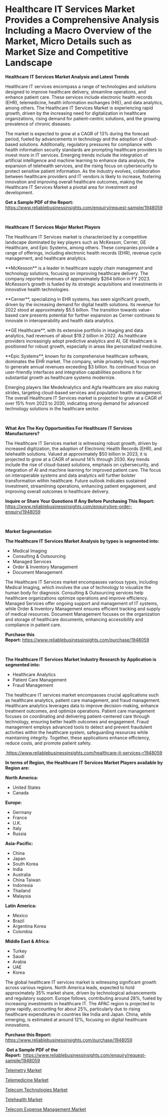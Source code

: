 <p><h1>Healthcare IT Services Market Provides a Comprehensive Analysis Including a Macro Overview of the Market, Micro Details such as Market Size and Competitive Landscape</h1></p><p><strong>Healthcare IT Services Market Analysis and Latest Trends</strong></p>
<p><p>Healthcare IT services encompass a range of technologies and solutions designed to improve healthcare delivery, streamline operations, and enhance patient care. These services include electronic health records (EHR), telemedicine, health information exchanges (HIE), and data analytics, among others. The Healthcare IT Services Market is experiencing rapid growth, driven by the increasing need for digitalization in healthcare organizations, rising demand for patient-centric solutions, and the growing prevalence of chronic diseases.</p><p>The market is expected to grow at a CAGR of 13% during the forecast period, fueled by advancements in technology and the adoption of cloud-based solutions. Additionally, regulatory pressures for compliance with health information security standards are prompting healthcare providers to invest more in IT services. Emerging trends include the integration of artificial intelligence and machine learning to enhance data analysis, the expansion of telehealth services, and the rising focus on cybersecurity to protect sensitive patient information. As the industry evolves, collaboration between healthcare providers and IT vendors is likely to increase, fostering innovation and improving overall healthcare outcomes, making the Healthcare IT Services Market a pivotal area for investment and development.</p></p>
<p><strong>Get a Sample PDF of the Report:&nbsp;</strong> <a href="https://www.reliablebusinessinsights.com/enquiry/request-sample/1948059?utm_campaign=75&utm_medium=2&utm_source=Github&utm_content=ia&utm_term=09032025&utm_id=healthcare-it-services">https://www.reliablebusinessinsights.com/enquiry/request-sample/1948059</a></p>
<p>&nbsp;</p>
<p><strong>Healthcare IT Services Major Market Players</strong></p>
<p><p>The Healthcare IT Services market is characterized by a competitive landscape dominated by key players such as McKesson, Cerner, GE Healthcare, and Epic Systems, among others. These companies provide a range of offerings, including electronic health records (EHR), revenue cycle management, and healthcare analytics.</p><p>**McKesson** is a leader in healthcare supply chain management and technology solutions, focusing on improving healthcare delivery. The company reported revenues of approximately $264 billion in FY 2023. McKesson’s growth is fueled by its strategic acquisitions and investments in innovative health technologies.</p><p>**Cerner**, specializing in EHR systems, has seen significant growth, driven by the increasing demand for digital health solutions. Its revenue for 2022 stood at approximately $5.5 billion. The transition towards value-based care presents potential for further expansion as Cerner continues to innovate in interoperability and health data analytics.</p><p>**GE Healthcare**, with its extensive portfolio in imaging and data analytics, had revenues of about $19.2 billion in 2022. As healthcare providers increasingly adopt predictive analytics and AI, GE Healthcare is positioned for robust growth, especially in areas like personalized medicine.</p><p>**Epic Systems**, known for its comprehensive healthcare software, dominates the EHR market. The company, while privately held, is reported to generate annual revenues exceeding $3 billion. Its continued focus on user-friendly interfaces and integration capabilities positions it for substantial growth as healthcare systems modernize.</p><p>Emerging players like MedeAnalytics and Agfa Healthcare are also making strides, targeting cloud-based services and population health management. The overall Healthcare IT Services market is projected to grow at a CAGR of over 15% from 2023 to 2030, indicating strong demand for advanced technology solutions in the healthcare sector.</p></p>
<p>&nbsp;</p>
<p><strong>What Are The Key Opportunities For Healthcare IT Services Manufacturers?</strong></p>
<p><p>The Healthcare IT Services market is witnessing robust growth, driven by increased digitization, the adoption of Electronic Health Records (EHR), and telehealth solutions. Valued at approximately $50 billion in 2023, it is projected to grow at a CAGR of around 14% through 2030. Key trends include the rise of cloud-based solutions, emphasis on cybersecurity, and integration of AI and machine learning for improved patient care. The focus on interoperable systems and data analytics will further bolster transformation within healthcare. Future outlook indicates sustained investment, streamlining operations, enhancing patient engagement, and improving overall outcomes in healthcare delivery.</p></p>
<p><strong>Inquire or Share Your Questions If Any Before Purchasing This Report:</strong> <a href="https://www.reliablebusinessinsights.com/enquiry/pre-order-enquiry/1948059?utm_campaign=75&utm_medium=2&utm_source=Github&utm_content=ia&utm_term=09032025&utm_id=healthcare-it-services">https://www.reliablebusinessinsights.com/enquiry/pre-order-enquiry/1948059</a></p>
<p>&nbsp;</p>
<p><strong>Market Segmentation</strong></p>
<p><strong>The Healthcare IT Services Market Analysis by types is segmented into:</strong></p>
<p><ul><li>Medical Imaging</li><li>Consulting & Outsourcing</li><li>Managed Services</li><li>Order & Inventory Management</li><li>Document Management</li></ul></p>
<p><p>The Healthcare IT Services market encompasses various types, including Medical Imaging, which involves the use of technology to visualize the human body for diagnosis. Consulting & Outsourcing services help healthcare organizations optimize operations and improve efficiency. Managed Services offer ongoing support and management of IT systems, while Order & Inventory Management ensures efficient tracking and supply of medical resources. Document Management focuses on the organization and storage of healthcare documents, enhancing accessibility and compliance in patient care.</p></p>
<p><strong>Purchase this Report:&nbsp;</strong><a href="https://www.reliablebusinessinsights.com/purchase/1948059?utm_campaign=75&utm_medium=2&utm_source=Github&utm_content=ia&utm_term=09032025&utm_id=healthcare-it-services">https://www.reliablebusinessinsights.com/purchase/1948059</a></p>
<p>&nbsp;</p>
<p><strong>The Healthcare IT Services Market Industry Research by Application is segmented into:</strong></p>
<p><ul><li>Healthcare Analytics</li><li>Patient Care Management</li><li>Fraud Management</li></ul></p>
<p><p>The healthcare IT services market encompasses crucial applications such as healthcare analytics, patient care management, and fraud management. Healthcare analytics leverages data to improve decision-making, enhance treatment outcomes, and optimize operations. Patient care management focuses on coordinating and delivering patient-centered care through technology, ensuring better health outcomes and engagement. Fraud management employs advanced tools to detect and prevent fraudulent activities within the healthcare system, safeguarding resources while maintaining integrity. Together, these applications enhance efficiency, reduce costs, and promote patient safety.</p></p>
<p><a href="https://www.reliablebusinessinsights.com/healthcare-it-services-r1948059?utm_campaign=75&utm_medium=2&utm_source=Github&utm_content=ia&utm_term=09032025&utm_id=healthcare-it-services">&nbsp;https://www.reliablebusinessinsights.com/healthcare-it-services-r1948059</a></p>
<p><strong>In terms of Region, the Healthcare IT Services Market Players available by Region are:</strong></p>
<p>
    <p> <strong> North America: </strong>
        <ul>
            <li>United States</li>
            <li>Canada</li>
        </ul>
        </p> 
    <p> <strong> Europe: </strong>
        <ul>
            <li>Germany</li>
            <li>France</li>
            <li>U.K.</li>
            <li>Italy</li>
            <li>Russia</li>
        </ul>
        </p> 
    <p> <strong> Asia-Pacific: </strong>
        <ul>
            <li>China</li>
            <li>Japan</li>
            <li>South Korea</li>
            <li>India</li>
            <li>Australia</li>
            <li>China Taiwan</li>
            <li>Indonesia</li>
            <li>Thailand</li>
            <li>Malaysia</li>
        </ul>
        </p> 
    <p> <strong> Latin America: </strong>
        <ul>
            <li>Mexico</li>
            <li>Brazil</li>
            <li>Argentina Korea</li>
            <li>Colombia</li>
        </ul>
        </p> 
    <p> <strong> Middle East & Africa: </strong>
        <ul>
            <li>Turkey</li>
            <li>Saudi</li>
            <li>Arabia</li>
            <li>UAE</li>
            <li>Korea</li>
        </ul>
    </p>
    </p>
<p><p>The global healthcare IT services market is witnessing significant growth across various regions. North America leads, expected to hold approximately 35% market share, driven by technological advancements and regulatory support. Europe follows, contributing around 28%, fueled by increasing investments in healthcare IT. The APAC region is projected to grow rapidly, accounting for about 25%, particularly due to rising healthcare expenditures in countries like India and Japan. China, while emerging, is estimated at around 12%, focusing on digital healthcare innovations.</p></p>
<p><strong>Purchase this Report: </strong><a href="https://www.reliablebusinessinsights.com/purchase/1948059?utm_campaign=75&utm_medium=2&utm_source=Github&utm_content=ia&utm_term=09032025&utm_id=healthcare-it-services">https://www.reliablebusinessinsights.com/purchase/1948059</a></p>
<p>&nbsp;<strong>Get a Sample PDF of the Report:&nbsp;&nbsp;</strong><a href="https://www.reliablebusinessinsights.com/enquiry/request-sample/1948059?utm_campaign=75&utm_medium=2&utm_source=Github&utm_content=ia&utm_term=09032025&utm_id=healthcare-it-services">https://www.reliablebusinessinsights.com/enquiry/request-sample/1948059</a></p>
<p><strong></strong></p>
<p><p><a href="https://github.com/sukeldrage0g/Market-Research-Report-List-1/blob/main/telemetry-market.md?utm_campaign=75&utm_medium=2&utm_source=Github&utm_content=ia&utm_term=09032025&utm_id=healthcare-it-services">Telemetry Market</a></p><p><a href="https://github.com/nwogudimouix/Market-Research-Report-List-1/blob/main/telemedicine-market.md?utm_campaign=75&utm_medium=2&utm_source=Github&utm_content=ia&utm_term=09032025&utm_id=healthcare-it-services">Telemedicine Market</a></p><p><a href="https://github.com/hervedeidadw/Market-Research-Report-List-1/blob/main/telecom-technologies-market.md?utm_campaign=75&utm_medium=2&utm_source=Github&utm_content=ia&utm_term=09032025&utm_id=healthcare-it-services">Telecom Technologies Market</a></p><p><a href="https://github.com/okornevonywx/Market-Research-Report-List-1/blob/main/telehealth-market.md?utm_campaign=75&utm_medium=2&utm_source=Github&utm_content=ia&utm_term=09032025&utm_id=healthcare-it-services">Telehealth Market</a></p><p><a href="https://github.com/elceryaneik/Market-Research-Report-List-1/blob/main/telecom-expense-management-market.md?utm_campaign=75&utm_medium=2&utm_source=Github&utm_content=ia&utm_term=09032025&utm_id=healthcare-it-services">Telecom Expense Management Market</a></p></p>